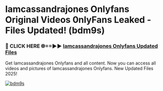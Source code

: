 # Iamcassandrajones Onlyfans Original Videos 0nlyFans Leaked - Files Updated! (bdm9s)

<h3>🔴 CLICK HERE 🌐==►► <a href="https://tinyurl.com/ehrbuxhb" rel="nofollow">Iamcassandrajones Onlyfans Updated Files</a></h3>

Get Iamcassandrajones Onlyfans and all content. Now you can access all videos and pictures of Iamcassandrajones Onlyfans. New Updated Files 2025!

[![bdm9s](https://i.imgur.com/lVYEuWS.gif)](https://tinyurl.com/ehrbuxhb)
